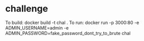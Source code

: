 # challenge
To build: docker build -t chal .
To run: docker run -p 3000:80 -e ADMIN_USERNAME=admin -e ADMIN_PASSWORD=fake_password_dont_try_to_brute chal

